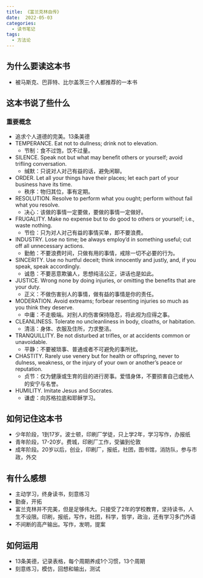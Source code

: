 ```yaml
---
title: 《富兰克林自传》
date:  2022-05-03
categories:
  - 读书笔记
tags:
  - 方法论
---
```


## 为什么要读这本书
- 被马斯克、巴菲特、比尔盖茨三个人都推荐的一本书

## 这本书说了些什么
### 重要概念
- 追求个人道德的完美。13条美德
- TEMPERANCE. Eat not to dullness; drink not to elevation.
  - 节制：食不过饱，饮不过量。
- SILENCE. Speak not but what may benefit others or yourself; avoid trifling conversation.
  - 缄默：只说对人对己有益的话，避免闲聊。
- ORDER. Let all your things have their places; let each part of your business have its time.
  - 秩序：物归其位，事有定期。
- RESOLUTION. Resolve to perform what you ought; perform without fail what you resolve.
  - 决心：该做的事情一定要做，要做的事情一定做好。
- FRUGALITY. Make no expense but to do good to others or yourself; i.e., waste nothing.
  - 节俭：只为对人对己有益的事情买单，即不要浪费。
- INDUSTRY. Lose no time; be always employ’d in something useful; cut off all unnecessary actions.
  - 勤勉：不要浪费时间，只做有用的事情，戒除一切不必要的行为。
- SINCERITY. Use no hurtful deceit; think innocently and justly, and, if you speak, speak accordingly.
  - 诚恳：不要恶意欺骗人，思想纯洁公正，讲话也是如此。
- JUSTICE. Wrong none by doing injuries, or omitting the benefits that are your duty.
  - 正义：不做伤害别人的事情，做有益的事情是你的责任。
- MODERATION. Avoid extreams; forbear resenting injuries so much as you think they deserve.
  - 中庸：不走极端。对别人的伤害保持隐忍，将此视为应得之事。
- CLEANLINESS. Tolerate no uncleanliness in body, cloaths, or habitation.
  - 清洁：身体、衣服及住所，力求整洁。
- TRANQUILLITY. Be not disturbed at trifles, or at accidents common or unavoidable.
  - 平静：不要被琐事、普通或者不可避免的事所扰。
- CHASTITY. Rarely use venery but for health or offspring, never to dulness, weakness, or the injury of your own or another’s peace or reputation.
  - 贞节：仅为健康或生育的目的进行房事。爱惜身体，不要损害自己或他人的安宁与名誉。
- HUMILITY. Imitate Jesus and Socrates.
  - 谦虚：向苏格拉底和耶稣学习。

## 如何记住这本书
- 少年阶段，1到17岁。波士顿，印刷厂学徒，只上学2年，学习写作，办报纸
- 青年阶段，17-20岁。费城，印刷厂工作，受骗到伦敦
- 成年阶段。20岁以后，创业，印刷厂，报纸，社团，图书馆，消防队，参与市政，外交

## 有什么感想
- 主动学习，终身读书，刻意练习
- 勤奋，开拓
- 富兰克林并不完美，但是足够伟大。只接受了2年的学校教育，坚持读书，人生不设限。印刷，报纸，写作，社团，科学，哲学，政治，还有学习多门外语
- 不间断的高产输出。写作，发明，提案

## 如何运用
- 13条美德，记录表格，每个周期养成1个习惯，13个周期
- 刻意练习，模仿，回想和输出，测试




